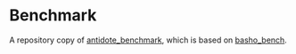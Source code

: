 # Benchmark

A repository copy of [antidote_benchmark](https://github.com/AntidoteDB/Benchmarks), which is based on [basho_bench](https://github.com/basho/basho_bench).
